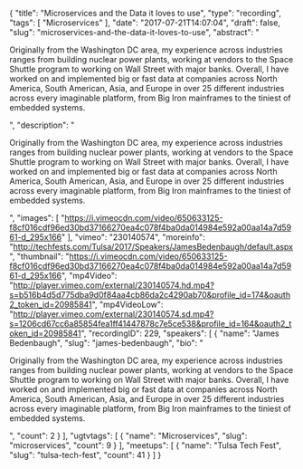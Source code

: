 {
  "title": "Microservices and the Data it loves to use",
  "type": "recording",
  "tags": [
    "Microservices"
  ],
  "date": "2017-07-21T14:07:04",
  "draft": false,
  "slug": "microservices-and-the-data-it-loves-to-use",
  "abstract": "<p>Originally from the Washington DC area, my experience across industries ranges from building nuclear power plants, working at vendors to the Space Shuttle program to working on Wall Street with major banks. Overall, I have worked on and implemented big or fast data at companies across North America, South American, Asia, and Europe in over 25 different industries across every imaginable platform, from Big Iron mainframes to the tiniest of embedded systems.</p>",
  "description": "<p>Originally from the Washington DC area, my experience across industries ranges from building nuclear power plants, working at vendors to the Space Shuttle program to working on Wall Street with major banks. Overall, I have worked on and implemented big or fast data at companies across North America, South American, Asia, and Europe in over 25 different industries across every imaginable platform, from Big Iron mainframes to the tiniest of embedded systems.</p>",
  "images": [
    "https://i.vimeocdn.com/video/650633125-f8cf016cdf96ed30bd37166270ea4c078f4ba0da014984e592a00aa14a7d5961-d_295x166"
  ],
  "vimeo": "230140574",
  "moreinfo": "http://techfests.com/Tulsa/2017/Speakers/JamesBedenbaugh/default.aspx",
  "thumbnail": "https://i.vimeocdn.com/video/650633125-f8cf016cdf96ed30bd37166270ea4c078f4ba0da014984e592a00aa14a7d5961-d_295x166",
  "mp4Video": "http://player.vimeo.com/external/230140574.hd.mp4?s=b516b4d5d775dba9d0f84aa4cb86da2c4290ab70&profile_id=174&oauth2_token_id=20985841",
  "mp4VideoLow": "http://player.vimeo.com/external/230140574.sd.mp4?s=1206cd67cc6a85854fea1ff41447878c7e5ce538&profile_id=164&oauth2_token_id=20985841",
  "recordingID": 229,
  "speakers": [
    {
      "name": "James Bedenbaugh",
      "slug": "james-bedenbaugh",
      "bio": "<p>Originally from the Washington DC area, my experience across industries ranges from building nuclear power plants, working at vendors to the Space Shuttle program to working on Wall Street with major banks. Overall, I have worked on and implemented big or fast data at companies across North America, South American, Asia, and Europe in over 25 different industries across every imaginable platform, from Big Iron mainframes to the tiniest of embedded systems.</p>",
      "count": 2
    }
  ],
  "ugtvtags": [
    {
      "name": "Microservices",
      "slug": "microservices",
      "count": 9
    }
  ],
  "meetups": [
    {
      "name": "Tulsa Tech Fest",
      "slug": "tulsa-tech-fest",
      "count": 41
    }
  ]
}